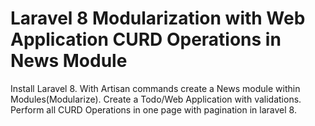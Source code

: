 # Laravel 8 Modularization with Web Application CURD Operations in News Module
Install Laravel 8.
With Artisan commands create a News module within Modules(Modularize).
Create a Todo/Web Application with validations.
Perform all CURD Operations in one page with pagination in laravel 8.
